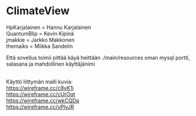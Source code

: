 # ClimateView

HpKarjalainen = Hannu Karjalainen <br/>
QuantumBlip = Kevin Kipinä<br/>
jmakkie = Jarkko Makkonen<br/>
themaiks = Miikka Sandelin

Että sovellus toimii pittää käyä heittään ./main/resources oman mysql portti, salasana ja mahdollinen käyttäjänimi<br/><br/>

Käyttö liittymän malli kuvia:<br/>
https://wireframe.cc/c8yK1i <br/>
https://wireframe.cc/cUrOqt <br/>
https://wireframe.cc/wkCQDa <br/>
https://wireframe.cc/vPlvJR <br/>
